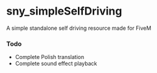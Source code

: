 # sny_simpleSelfDriving
 A simple standalone self driving resource made for FiveM

### Todo
- Complete Polish translation
- Complete sound effect playback
